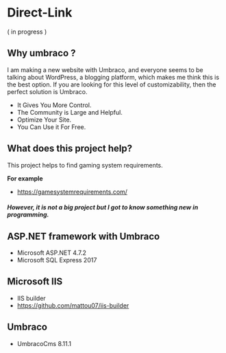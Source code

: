 # Direct-Link
( in progress )

## Why umbraco ?
I am making a new website with Umbraco, and everyone seems to be talking about WordPress, a blogging platform, which makes me think this is the best option.
If you are looking for this level of customizability, then the perfect solution is Umbraco.
* It Gives You More Control.
* The Community is Large and Helpful.
* Optimize Your Site.
* You Can Use it For Free.

## What does this project help?
This project helps to find gaming system requirements.

**For example**
* https://gamesystemrequirements.com/

##### However, it is not a big project but I got to know something new in programming.

## ASP.NET framework with Umbraco
* Microsoft ASP.NET 4.7.2
* Microsoft SQL Express 2017

## Microsoft IIS
* IIS builder
* https://github.com/mattou07/iis-builder

## Umbraco
* UmbracoCms 8.11.1
